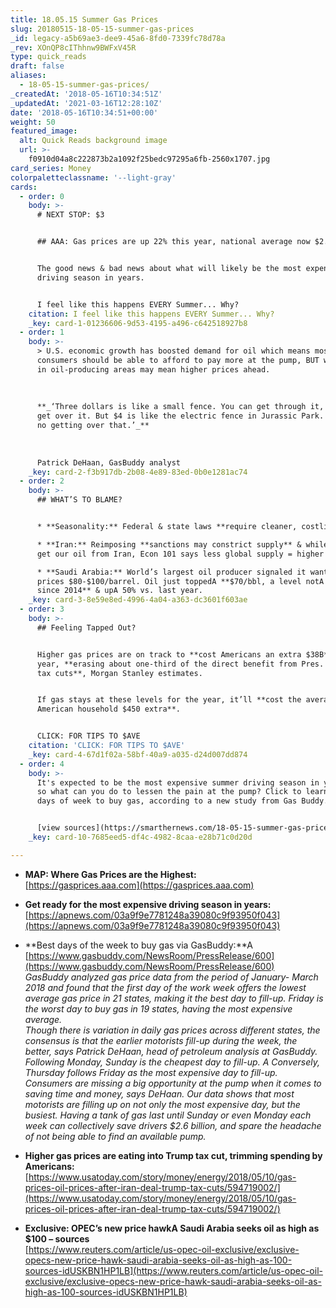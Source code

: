 ```yaml
---
title: 18.05.15 Summer Gas Prices
slug: 20180515-18-05-15-summer-gas-prices
_id: legacy-a5b69ae3-dee9-45a6-8fd0-7339fc78d78a
_rev: XOnQP8cIThhnw9BWFxV45R
type: quick_reads
draft: false
aliases:
  - 18-05-15-summer-gas-prices/
_createdAt: '2018-05-16T10:34:51Z'
_updatedAt: '2021-03-16T12:28:10Z'
date: '2018-05-16T10:34:51+00:00'
weight: 50
featured_image:
  alt: Quick Reads background image
  url: >-
    f0910d04a8c222873b2a1092f25bedc97295a6fb-2560x1707.jpg
card_series: Money
colorpaletteclassname: '--light-gray'
cards:
  - order: 0
    body: >-
      # NEXT STOP: $3


      ## AAA: Gas prices are up 22% this year, national average now $2.87/gal.


      The good news & bad news about what will likely be the most expensive
      driving season in years.


      I feel like this happens EVERY Summer... Why?
    citation: I feel like this happens EVERY Summer... Why?
    _key: card-1-01236606-9d53-4195-a496-c642518927b8
  - order: 1
    body: >-
      > U.S. economic growth has boosted demand for oil which means most
      consumers should be able to afford to pay more at the pump, BUT wildcards
      in oil-producing areas may mean higher prices ahead.  
        
        
        
      **_‘Three dollars is like a small fence. You can get through it, you can
      get over it. But $4 is like the electric fence in Jurassic Park. There’s
      no getting over that.’_**  
        
        
        
      Patrick DeHaan, GasBuddy analyst
    _key: card-2-f3b917db-2b08-4e89-83ed-0b0e1281ac74
  - order: 2
    body: >-
      ## WHAT’S TO BLAME?


      * **Seasonality:** Federal & state laws **require cleaner, costlier gas.**

      * **Iran:** Reimposing **sanctions may constrict supply** & while we don’t
      get our oil from Iran, Econ 101 says less global supply = higher prices.

      * **Saudi Arabia:** World’s largest oil producer signaled it wants oil
      prices $80-$100/barrel. Oil just toppedA **$70/bbl, a level notA seen
      since 2014** & upA 50% vs. last year.
    _key: card-3-8e59e8ed-4996-4a04-a363-dc3601f603ae
  - order: 3
    body: >-
      ## Feeling Tapped Out?


      Higher gas prices are on track to **cost Americans an extra $38B** this
      year, **erasing about one-third of the direct benefit from Pres. Trump’s
      tax cuts**, Morgan Stanley estimates.


      If gas stays at these levels for the year, it’ll **cost the average
      American household $450 extra**.


      CLICK: FOR TIPS TO $AVE
    citation: 'CLICK: FOR TIPS TO $AVE'
    _key: card-4-67d1f02a-58bf-40a9-a035-d24d007dd874
  - order: 4
    body: >-
      It's expected to be the most expensive summer driving season in years --A
      so what can you do to lessen the pain at the pump? Click to learn the best
      days of week to buy gas, according to a new study from Gas Buddy.


      [view sources](https://smarthernews.com/18-05-15-summer-gas-prices/)
    _key: card-10-7685eed5-df4c-4982-8caa-e28b71c0d20d

---
```

* **MAP: Where Gas Prices are the Highest:**  
[https://gasprices.aaa.com](https://gasprices.aaa.com)
* **Get ready for the most expensive driving season in years:** [https://apnews.com/03a9f9e7781248a39080c9f93950f043](https://apnews.com/03a9f9e7781248a39080c9f93950f043)
* **Best days of the week to buy gas via GasBuddy:**A [https://www.gasbuddy.com/NewsRoom/PressRelease/600](https://www.gasbuddy.com/NewsRoom/PressRelease/600)  
_GasBuddy analyzed gas price data from the period of January- March 2018 and found that the first day of the work week offers the lowest average gas price in 21 states, making it the best day to fill-up. Friday is the worst day to buy gas in 19 states, having the most expensive average._  
_Though there is variation in daily gas prices across different states, the consensus is that the earlier motorists fill-up during the week, the better, says Patrick DeHaan, head of petroleum analysis at GasBuddy. Following Monday, Sunday is the cheapest day to fill-up. A Conversely, Thursday follows Friday as the most expensive day to fill-up._  
_Consumers are missing a big opportunity at the pump when it comes to saving time and money, says DeHaan. Our data shows that most motorists are filling up on not only the most expensive day, but the busiest. Having a tank of gas last until Sunday or even Monday each week can collectively save drivers $2.6 billion, and spare the headache of not being able to find an available pump._  

* **Higher gas prices are eating into Trump tax cut, trimming spending by Americans:** [https://www.usatoday.com/story/money/energy/2018/05/10/gas-prices-oil-prices-after-iran-deal-trump-tax-cuts/594719002/](https://www.usatoday.com/story/money/energy/2018/05/10/gas-prices-oil-prices-after-iran-deal-trump-tax-cuts/594719002/)
* **Exclusive: OPEC’s new price hawkA Saudi Arabia seeks oil as high as $100 – sources**  
[https://www.reuters.com/article/us-opec-oil-exclusive/exclusive-opecs-new-price-hawk-saudi-arabia-seeks-oil-as-high-as-100-sources-idUSKBN1HP1LB](https://www.reuters.com/article/us-opec-oil-exclusive/exclusive-opecs-new-price-hawk-saudi-arabia-seeks-oil-as-high-as-100-sources-idUSKBN1HP1LB)